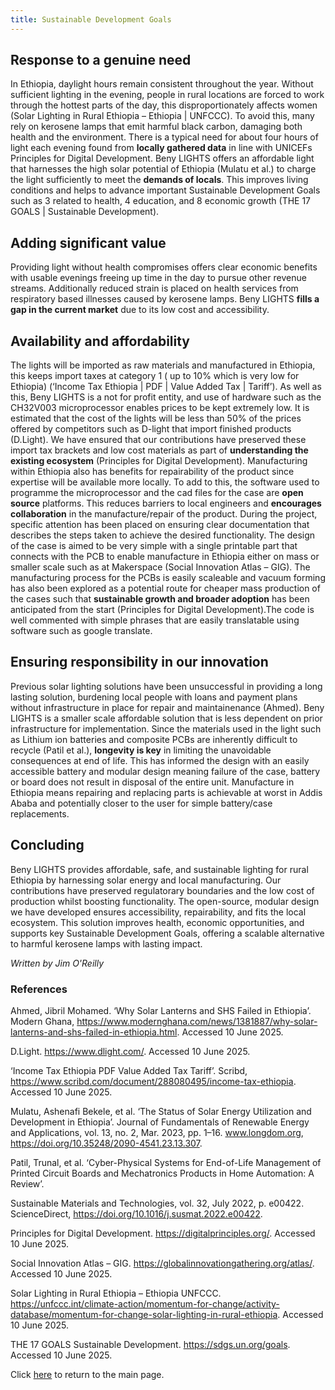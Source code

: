 ```yaml
---
title: Sustainable Development Goals
---
```



## Response to a genuine need 
In Ethiopia, daylight hours remain consistent throughout the year. Without sufficient lighting in the evening, people in rural locations are forced to work through the hottest parts of the day, this disproportionately affects women (Solar Lighting in Rural Ethiopia – Ethiopia | UNFCCC). To avoid this, many rely on kerosene lamps that emit harmful black carbon, damaging both health and the environment. There is a typical need for about four hours of light each evening found from **locally gathered data** in line with UNICEFs Principles for Digital Development. Beny LIGHTS offers an affordable light that harnesses the high solar potential of Ethiopia (Mulatu et al.) to charge the light sufficiently to meet the **demands of locals**. This improves living conditions and helps to advance important Sustainable Development Goals such as 3 related to health, 4 education, and 8 economic growth (THE 17 GOALS | Sustainable Development).

## Adding significant value 
Providing light without health compromises offers clear economic benefits with usable evenings freeing up time in the day to pursue other revenue streams. Additionally reduced strain is placed on health services from respiratory based illnesses caused by kerosene lamps. Beny LIGHTS **fills a gap in the current market** due to its low cost and accessibility.

## Availability and affordability 
The lights will be imported as raw materials and manufactured in Ethiopia, this keeps import taxes at category 1 ( up to 10% which is very low for Ethiopia) (‘Income Tax Ethiopia | PDF | Value Added Tax | Tariff’). As well as this, Beny LIGHTS is a not for profit entity, and use of hardware such as the CH32V003 microprocessor enables prices to be kept extremely low. It is estimated that the cost of the lights will be less than 50% of the prices offered by competitors such as D-light that import finished products (D.Light). We have ensured that our contributions have preserved these import tax brackets and low cost materials as part of **understanding the existing ecosystem** (Principles for Digital Development). Manufacturing within Ethiopia also has benefits for repairability of the product since expertise will be available more locally. To add to this, the software used to programme the microprocessor and the cad files for the case are **open source** platforms. This reduces barriers to local engineers and **encourages collaboration** in the manufacture/repair of the product. During the project, specific attention has been placed on ensuring clear documentation that describes the steps taken to achieve the desired functionality. The design of the case is aimed to be very simple with a single printable part that connects with the PCB to enable manufacture in Ethiopia either on mass or smaller scale such as at Makerspace (Social Innovation Atlas – GIG). The manufacturing process for the PCBs is easily scaleable and vacuum forming has also been explored as a potential route for cheaper mass production of the cases such that **sustainable growth and broader adoption** has been anticipated from the start (Principles for Digital Development).The code is well commented with simple phrases that are easily translatable using software such as google translate. 

## Ensuring responsibility in our innovation  
Previous solar lighting solutions have been unsuccessful in providing a long lasting solution, burdening local people with loans and payment plans without infrastructure in place for repair and maintainenance (Ahmed). Beny LIGHTS is a smaller scale affordable solution that is less dependent on prior infrastructure for implementation. Since the materials used in the light such as Lithium ion batteries and composite PCBs are inherently difficult to recycle (Patil et al.), **longevity is key** in limiting the unavoidable consequences at end of life. This has informed the design with an easily accessible battery and modular design meaning failure of the case, battery or board does not result in disposal of the entire unit. Manufacture in Ethiopia means repairing and replacing parts is achievable at worst in Addis Ababa and potentially closer to the user for simple battery/case replacements.

## Concluding
Beny LIGHTS provides affordable, safe, and sustainable lighting for rural Ethiopia by harnessing solar energy and local manufacturing. Our contributions have preserved regulatorary boundaries and the low cost of production whilst boosting functionality. The open-source, modular design we have developed ensures accessibility, repairability, and fits the local ecosystem. This solution improves health, economic opportunities, and supports key Sustainable Development Goals, offering a scalable alternative to harmful kerosene lamps with lasting impact.


*Written by Jim O'Reilly*

### References 
 Ahmed, Jibril Mohamed. ‘Why Solar Lanterns and SHS Failed in Ethiopia’. Modern Ghana, https://www.modernghana.com/news/1381887/why-solar-lanterns-and-shs-failed-in-ethiopia.html. Accessed 10 June 2025.
 
D.Light. https://www.dlight.com/. Accessed 10 June 2025.

‘Income Tax Ethiopia  PDF  Value Added Tax  Tariff’. Scribd, https://www.scribd.com/document/288080495/income-tax-ethiopia. Accessed 10 June 2025.

Mulatu, Ashenafi Bekele, et al. ‘The Status of Solar Energy Utilization and Development in Ethiopia’. Journal of Fundamentals of Renewable Energy and Applications, vol. 13, no. 2, Mar. 2023, pp. 1–16. www.longdom.org, https://doi.org/10.35248/2090-4541.23.13.307.

Patil, Trunal, et al. ‘Cyber-Physical Systems for End-of-Life Management of Printed Circuit Boards and Mechatronics Products in Home Automation: A Review’.

Sustainable Materials and Technologies, vol. 32, July 2022, p. e00422. ScienceDirect, https://doi.org/10.1016/j.susmat.2022.e00422.

Principles for Digital Development. https://digitalprinciples.org/. Accessed 10 June 2025.

Social Innovation Atlas – GIG. https://globalinnovationgathering.org/atlas/. Accessed 10 June 2025.

Solar Lighting in Rural Ethiopia – Ethiopia  UNFCCC. https://unfccc.int/climate-action/momentum-for-change/activity-database/momentum-for-change-solar-lighting-in-rural-ethiopia. Accessed 10 June 2025.

THE 17 GOALS  Sustainable Development. https://sdgs.un.org/goals. Accessed 10 June 2025.



Click [here](index.md) to return to the main page. 

